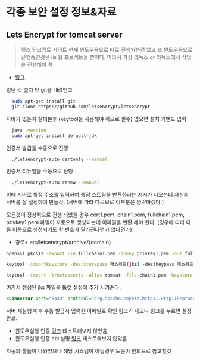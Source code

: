 # 각종 보안 설정 정보&자료

## Lets Encrypt for tomcat server

>렛츠 인크립트 사이트 현재 윈도우용으로 따로 진행되는건 없고 또 윈도우용으로 진행중인것은 iis 용 프로젝트들 뿐이다. 따라서 가상 리눅스 or 리눅스에서 작업을 진행해야 함

- [링크](https://letsencrypt.org/)

일단 깃 설치 및 git을 내려받고

```bash
  sudo apt-get install git
  git clone https://github.com/letsencrypt/letsencrypt
```

자바가 있는지 살펴본후 (keytool을 사용해야 하므로 필수) 없으면 설치 커맨드 입력

```bash
  java -version
  sudo apt-get install default-jdk
```

인증서 발급을 수동으로 진행

```bash
  ./letsencrypt-auto certonly --manual
```

인증서 리뉴얼을 수동으로 진행

```bash
  ./letsencrypt-auto renew --manual
```

이때 서버로 특정 주소를 입력하여 특정 스트링을 반환하라는 지시가 나오는데 자신의 서버를 잘 설정하여 만들것. (서버에 따라 다르므로 이부분은 생략하겠다.)

모든것이 정상적으로 진행 되었을 경우
cert1.pem,  chain1.pem,  fullchain1.pem,  privkey1.pem
파일이 자동으로 생성되는데 이파일을 변환 해야 한다. (경우에 따라 다른 이름으로 생성되기도 함 번호가 달라진다던가 없다던가)

- 경로> etc/letsencrypt/archive/{domain}

```bash
openssl pkcs12 -export -in fullchain1.pem -inkey privkey1.pem -out fullchain_and_key.p12 -name tomcat

keytool -importkeystore -deststorepass 패스워드(jks) -destkeypass 패스워드(인증서) -destkeystore 생성파일명.jks -srckeystore fullchain_and_key.p12 -srcstoretype PKCS12 -srcstorepass 패스워드(p12) -alias tomcat

keytool -import -trustcacerts -alias tomcat -file chain1.pem -keystore 생성파일명.jks

```

여기서 생성된 jks 파일을 톰캣 설정에 추가 시켜준다.

```xml
<Connector port="8443" protocol="org.apache.coyote.http11.Http11Protocol" URIEncoding="UTF-8" maxThreads="150" SSLEnabled="true" scheme="https" secure="true" clientAuth="false" sslProtocol="TLS" keystoreFile="jks 파일위치" keystorePass="jks패스워드" keyAlias="tomcat" keyPass="인증서패스워드"/>
```

서버 재실행 이후 수동 발급시 입력한 이메일로 확인 링크가 나오니 링크를 누르면 설정 완료.

- 윈도우실행 인증 [링크](https://github.com/Lone-Coder/letsencrypt-win-simple/releases) 테스트해보지 않았음
- 윈도우실행 인증 api 설명 [링크](https://github.com/Lone-Coder/letsencrypt-win-simple/wiki/How-to-Run) 테스트해보지 않았음

자동화 툴들이 나와있으나 해당 시스템이 아닐경우 도움이 안되므로 참고할것
